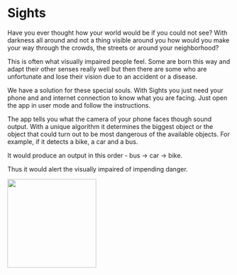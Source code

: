# Sights
Have you ever thought how your world would be if you could not see? With darkness all around and not a thing visible around you how would you make your way through the crowds, the streets or around your neighborhood? <p>
This is often what visually impaired people feel. Some are born this way and adapt their other senses really well but then there are some who are unfortunate and lose their vision due to an accident or a disease.<p>
We have a solution for these special souls. With Sights you just need your phone and and internet connection to know what you are facing. Just open the app in user mode and follow the instructions.<p>
The app tells you what the camera of your phone faces though sound output. With a unique algorithm it determines the biggest object or the object that could turn out to be most dangerous of the available objects. For example, if it detects a bike, a car and a bus. <p> It would produce an output in this order - bus -> car -> bike.<p>
Thus it would alert the visually impaired of impending danger. 

<img src="https://i.imgur.com/56EUw5D.jpg" width="200">
